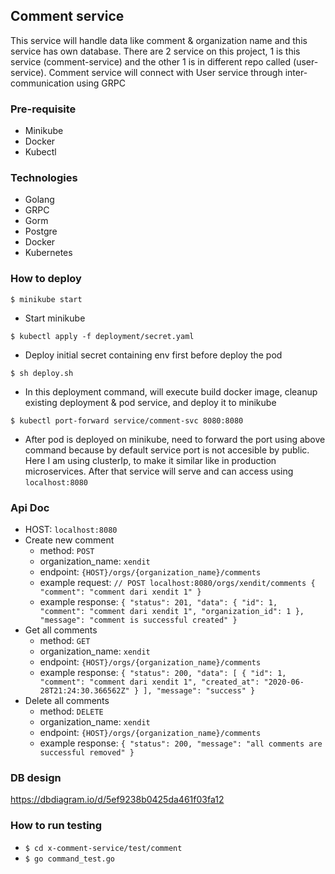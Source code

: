 ## Comment service
This service will handle data like comment & organization name and this service has own database.
There are 2 service on this project, 1 is this service (comment-service) and the other 1 is in different repo called (user-service).
Comment service will connect with User service through inter-communication using GRPC

### Pre-requisite
- Minikube
- Docker
- Kubectl

### Technologies
- Golang
- GRPC
- Gorm
- Postgre
- Docker
- Kubernetes

### How to deploy
``$ minikube start``
- Start minikube

``$ kubectl apply -f deployment/secret.yaml``
- Deploy initial secret containing env first before deploy the pod

``$ sh deploy.sh``
- In this deployment command, will execute build docker image, cleanup existing deployment & pod service, and deploy it to minikube

```$ kubectl port-forward service/comment-svc 8080:8080```
- After pod is deployed on minikube, need to forward the port using above command because by default service port is not accesible by public. Here I am using clusterIp, to make it similar like in production microservices. After that service will serve and can access using ``localhost:8080``

### Api Doc
- HOST: `localhost:8080`
- Create new comment
    - method: `POST`
    - organization_name: `xendit`
    - endpoint: `{HOST}/orgs/{organization_name}/comments`
    - example request: 
    `
    // POST localhost:8080/orgs/xendit/comments
    {
         "comment": "comment dari xendit 1"
    }
    `
    - example response:
    `
    {
        "status": 201,
        "data": {
            "id": 1,
            "comment": "comment dari xendit 1",
            "organization_id": 1
        },
        "message": "comment is successful created"
    }
    `
- Get all comments
    - method: `GET`
    - organization_name: `xendit`
    - endpoint: `{HOST}/orgs/{organization_name}/comments`
    - example response:
    `
        {
            "status": 200,
            "data": [
                {
                    "id": 1,
                    "comment": "comment dari xendit 1",
                    "created_at": "2020-06-28T21:24:30.366562Z"
                }
            ],
            "message": "success"
        }
    `
- Delete all comments
    - method: `DELETE`
    - organization_name: `xendit`
    - endpoint: `{HOST}/orgs/{organization_name}/comments`
    - example response:
    `
        {
            "status": 200,
            "message": "all comments are successful removed"
        }
    `
### DB design
https://dbdiagram.io/d/5ef9238b0425da461f03fa12

### How to run testing
- `$ cd x-comment-service/test/comment`
- `$ go command_test.go`